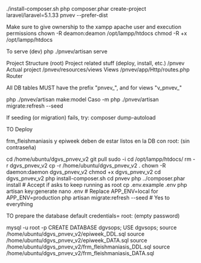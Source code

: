 ./install-composer.sh
php composer.phar create-project laravel/laravel=5.1.33 pnvev --prefer-dist

Make sure to give ownership to the xampp apache user and execution permissions
chown -R deamon:deamon /opt/lampp/htdocs
chmod -R +x /opt/lampp/htdocs

To serve (dev)
php ./pnvev/artisan serve

Project Structure
(root) Project related stuff (deploy, install, etc.)
/pnvev Actual project
/pnvev/resources/views Views
/pnvev/app/Http/routes.php Router

All DB tables MUST have the prefix "pnvev_", and for views "v_pnvev_"

php ./pnvev/artisan make:model Caso -m
php ./pnvev/artisan migrate:refresh --seed

If seeding (or migration) fails, try: composer dump-autoload

TO Deploy

frm_fleishmaniasis y epiweek deben de estar listos en la DB con root: (sin contraseña)

cd /home/ubuntu/dgvs_pnvev_v2
git pull
sudo -i
cd /opt/lampp/htdocs/
rm -r dgvs_pnvev_v2
cp -r /home/ubuntu/dgvs_pnvev_v2 .
chown -R daemon:daemon dgvs_pnvev_v2
chmod +x dgvs_pnvev_v2
cd dgvs_pnvev_v2
php install-composer.sh
cd pnvev
php ../composer.phar install # Accept if asks to keep running as root
cp .env.example .env
php artisan key:generate
nano .env # Replace APP_ENV=local for APP_ENV=production
php artisan migrate:refresh --seed # Yes to everything

TO prepare the database
default credentials= root: (empty password)

mysql -u root -p
CREATE DATABASE dgvsops;
USE dgvsops;
source /home/ubuntu/dgvs_pnvev_v2/epiweek_DDL.sql
source /home/ubuntu/dgvs_pnvev_v2/epiweek_DATA.sql
source /home/ubuntu/dgvs_pnvev_v2/frm_fleishmaniasis_DDL.sql
source /home/ubuntu/dgvs_pnvev_v2/frm_fleishmaniasis_DATA.sql
